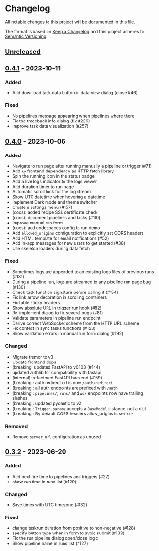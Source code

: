 # Changelog
All notable changes to this project will be documented in this file.

The format is based on [Keep a Changelog](http://keepachangelog.com/)
and this project adheres to [Semantic Versioning](http://semver.org/).

## [Unreleased]

## [0.4.1] - 2023-10-11

### Added
- Add download task data button in data view dialog (close #46)

### Fixed
- No pipelines message appearing when pipelines where there
- Fix the traceback info dialog (fix #229)
- Improve task data visualization (#257)

## [0.4.0] - 2023-10-06
### Added
- Navigate to run page after running manually a pipeline or trigger (#71)
- Add `ky` frontend dependency as HTTP fetch library
- Spin the running icon in the status badge
- Add a live logs indicator to the logs viewer
- Add duration timer to run page
- Automatic scroll lock for the log stream
- Show UTC datetime when hovering a datetime
- Implement Dark mode and theme switcher
- Create a settings menu (#157)
- (docs): added recipe SSL certificate check
- (docs): document pipelines and tasks (#110)
- Improve manual run form
- (docs): add codespaces config to run demo
- Add `allowed_origins` configuration to explicitly set CORS headers
- Add HTML template for email notifications (#52)
- Add in-app messages for new users to get started (#38)
- Use skeleton loaders during data fetch

### Fixed
- Sometimes logs are appended to an existing logs files of previous runs (#131)
- During a pipeline run, logs are streamed to any pipeline run page bug (#130)
- Check task function signature before calling it (#154)
- Fix link arrow decoration in scrolling containers
- Fix table sticky headers
- Show absolute URL in trigger run hook (#82)
- Re-implement dialog to fix several bugs (#81)
- Validate parameters in pipeline run endpoint
- Derive correct WebSocket scheme from the HTTP URL scheme
- Fix context in sync tasks functions (#153)
- Show validation errors in manual run form dialog (#192)

### Changed
- Migrate tremor to v3
- Update frontend deps
- (breaking) updated FastAPI to v0.103 (#144)
- updated authlib for compatibility with fastapi
- (internal): refactored FastAPI backend (#159)
- (breaking): auth redirect url is now `/auth/redirect`
- (breaking): all auth endpoints are prefixed with `/auth`
- (breaking): `pipelines/`, `runs/` and `ws/` endpoints now have trailing slashes
- (breaking): updated pydantic to v2
- (breaking): `Trigger.params` accepts a `BaseModel` instance, not a dict
- (breaking): By default CORS headers allow_origins is set to `*`

### Removed
- Remove `server_url` configuration as unused

## [0.3.2] - 2023-06-20
### Added
- Add next fire time to pipelines and triggers (#27)
- show run time in runs list (#129)

### Changed
- Save times with UTC timezone (#132)

### Fixed
- change taskrun duration from positive to non-negative (#128)
- specify button type when in form to avoid submit (#133)
- Fix the run pipeline dialog open/close logic
- Show pipeline name in runs list (#127)

[Unreleased]: https://github.com/lucafaggianelli/mario-pype/compare/v0.4.1...HEAD
[0.4.1]: https://github.com/lucafaggianelli/mario-pype/compare/v0.4.0...v0.4.1
[0.4.0]: https://github.com/lucafaggianelli/mario-pype/compare/v0.3.2...v0.4.0
[0.3.2]: https://github.com/lucafaggianelli/plombery.git/releases/tag/v0.3.2
